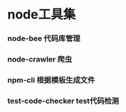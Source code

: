# node工具集

### node-bee 代码库管理
### node-crawler 爬虫
### npm-cli 根据模板生成文件
### test-code-checker test代码检测
